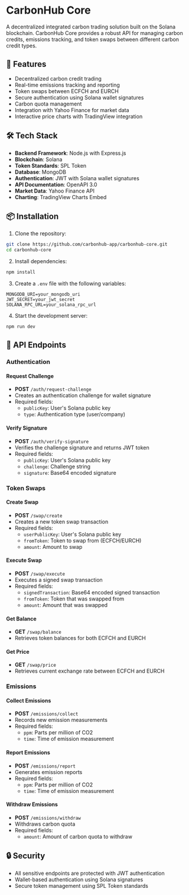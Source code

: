 # CarbonHub Core

A decentralized integrated carbon trading solution built on the Solana blockchain. CarbonHub Core provides a robust API for managing carbon credits, emissions tracking, and token swaps between different carbon credit types.

## 🚀 Features

- Decentralized carbon credit trading
- Real-time emissions tracking and reporting
- Token swaps between ECFCH and EURCH
- Secure authentication using Solana wallet signatures
- Carbon quota management
- Integration with Yahoo Finance for market data
- Interactive price charts with TradingView integration

## 🛠 Tech Stack

- **Backend Framework**: Node.js with Express.js
- **Blockchain**: Solana
- **Token Standards**: SPL Token
- **Database**: MongoDB
- **Authentication**: JWT with Solana wallet signatures
- **API Documentation**: OpenAPI 3.0
- **Market Data**: Yahoo Finance API
- **Charting**: TradingView Charts Embed

## 📦 Installation

1. Clone the repository:
```bash
git clone https://github.com/carbonhub-app/carbonhub-core.git
cd carbonhub-core
```

2. Install dependencies:
```bash
npm install
```

3. Create a `.env` file with the following variables:
```env
MONGODB_URI=your_mongodb_uri
JWT_SECRET=your_jwt_secret
SOLANA_RPC_URL=your_solana_rpc_url
```

4. Start the development server:
```bash
npm run dev
```

## 🔑 API Endpoints

### Authentication

#### Request Challenge
- **POST** `/auth/request-challenge`
- Creates an authentication challenge for wallet signature
- Required fields:
  - `publicKey`: User's Solana public key
  - `type`: Authentication type (user/company)

#### Verify Signature
- **POST** `/auth/verify-signature`
- Verifies the challenge signature and returns JWT token
- Required fields:
  - `publicKey`: User's Solana public key
  - `challenge`: Challenge string
  - `signature`: Base64 encoded signature

### Token Swaps

#### Create Swap
- **POST** `/swap/create`
- Creates a new token swap transaction
- Required fields:
  - `userPublicKey`: User's Solana public key
  - `fromToken`: Token to swap from (ECFCH/EURCH)
  - `amount`: Amount to swap

#### Execute Swap
- **POST** `/swap/execute`
- Executes a signed swap transaction
- Required fields:
  - `signedTransaction`: Base64 encoded signed transaction
  - `fromToken`: Token that was swapped from
  - `amount`: Amount that was swapped

#### Get Balance
- **GET** `/swap/balance`
- Retrieves token balances for both ECFCH and EURCH

#### Get Price
- **GET** `/swap/price`
- Retrieves current exchange rate between ECFCH and EURCH

### Emissions

#### Collect Emissions
- **POST** `/emissions/collect`
- Records new emission measurements
- Required fields:
  - `ppm`: Parts per million of CO2
  - `time`: Time of emission measurement

#### Report Emissions
- **POST** `/emissions/report`
- Generates emission reports
- Required fields:
  - `ppm`: Parts per million of CO2
  - `time`: Time of emission measurement

#### Withdraw Emissions
- **POST** `/emissions/withdraw`
- Withdraws carbon quota
- Required fields:
  - `amount`: Amount of carbon quota to withdraw

## 🔒 Security

- All sensitive endpoints are protected with JWT authentication
- Wallet-based authentication using Solana signatures
- Secure token management using SPL Token standards